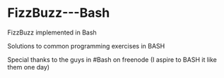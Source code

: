 FizzBuzz---Bash
===============

FizzBuzz implemented in Bash 

Solutions to common programming exercises in BASH

Special thanks to the guys in #Bash on freenode (I aspire to BASH it like them one day) 
